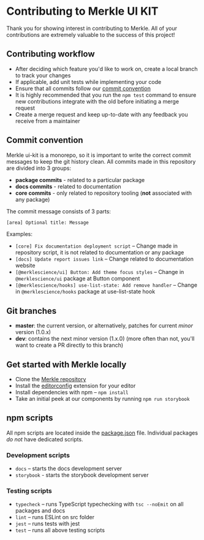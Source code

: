 # Contributing to Merkle UI KIT

Thank you for showing interest in contributing to Merkle. All of your contributions are extremely valuable to the success of this project!

## Contributing workflow

- After deciding which feature you'd like to work on, create a local branch to track your changes
- If applicable, add unit tests while implementing your code
- Ensure that all commits follow our [commit convention](#commit-convention)
- It is highly recommended that you run the `npm test` command to ensure new contributions integrate with the old before initiating a merge request
- Create a merge request and keep up-to-date with any feedback you receive from a maintainer

## Commit convention

Merkle ui-kit is a monorepo, so it is important to write the correct commit messages to keep the git history clean. All commits made in this repository are divided into 3 groups:

- **package commits** - related to a particular package
- **docs commits** - related to documentation
- **core commits** - only related to repository tooling (**not** associated with any package)

The commit message consists of 3 parts:

```bash
[area] Optional title: Message
```

Examples:

- `[core] Fix documentation deployment script` – Change made in repository script, it is not related to documentation or any package
- `[docs] Update report issues link` – Change related to documentation website
- `[@merklescience/ui] Button: Add theme focus styles` – Change in `@merklescience/ui` package at Button component
- `[@merklescience/hooks] use-list-state: Add remove handler` – Change in `@merklescience/hooks` package at use-list-state hook

## Git branches

- **master**: the current version, or alternatively, patches for current _minor_ version (1.0.x)
- **dev**: contains the next minor version (1.x.0) (more often than not, you'll want to create a PR directly to this branch)

## Get started with Merkle locally

- Clone the [Merkle repository](https://github.com/merklescience/ui-kit)
- Install the [editorconfig](https://editorconfig.org/) extension for your editor
- Install dependencies with npm – `npm install`
- Take an initial peek at our components by running `npm run storybook`

## npm scripts

All npm scripts are located inside the [package.json](https://github.com/merklescience/ui-kit/blob/master/package.json) file.
Individual packages _do not_ have dedicated scripts.

### Development scripts

- `docs` – starts the docs development server
- `storybook` - starts the storybook development server

### Testing scripts

- `typecheck` – runs TypeScript typechecking with `tsc --noEmit` on all packages and docs
- `lint` – runs ESLint on src folder
- `jest` – runs tests with jest
- `test` – runs all above testing scripts
